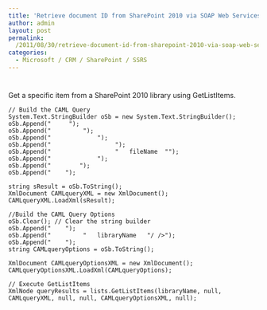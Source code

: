 ```yaml
---
title: 'Retrieve document ID from SharePoint 2010 via SOAP Web Services  - GetListItems'
author: admin
layout: post
permalink: 
  /2011/08/30/retrieve-document-id-from-sharepoint-2010-via-soap-web-services-getlistitems/
categories:
  - Microsoft / CRM / SharePoint / SSRS
---
```

# 

Get a specific item from a SharePoint 2010 library using GetListItems.

    // Build the CAML Query
    System.Text.StringBuilder oSb = new System.Text.StringBuilder();
    oSb.Append("     ");
    oSb.Append("         ");
    oSb.Append("             ");
    oSb.Append("                  ");
    oSb.Append("                  "   fileName  "");
    oSb.Append("             ");
    oSb.Append("        ");
    oSb.Append("    ");
    
    string sResult = oSb.ToString();
    XmlDocument CAMLqueryXML = new XmlDocument();
    CAMLqueryXML.LoadXml(sResult);
    
    //Build the CAML Query Options
    oSb.Clear(); // Clear the string builder
    oSb.Append("    ");
    oSb.Append("         "   libraryName   "/ />");
    oSb.Append("    ");
    string CAMLqueryOptions = oSb.ToString();
    
    XmlDocument CAMLqueryOptionsXML = new XmlDocument();
    CAMLqueryOptionsXML.LoadXml(CAMLqueryOptions);
    
    // Execute GetListItems
    XmlNode queryResults = lists.GetListItems(libraryName, null, CAMLqueryXML, null, null, CAMLqueryOptionsXML, null);